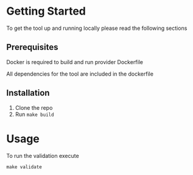 # Getting Started

To get the tool up and running locally please read the following sections

## Prerequisites

Docker is required to build and run provider Dockerfile

All dependencies for the tool are included in the dockerfile

## Installation

1. Clone the repo
2. Run `make build`

# Usage

To run the validation execute 

```
make validate
```
